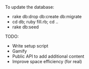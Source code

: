 To update the database:
* rake db:drop db:create db:migrate
* cd db; ruby fill.rb; cd ..
* rake db:seed

TODO:
* Write setup script
* Gamify
* Public API to add additional content
* Improve space efficiency (for real)
